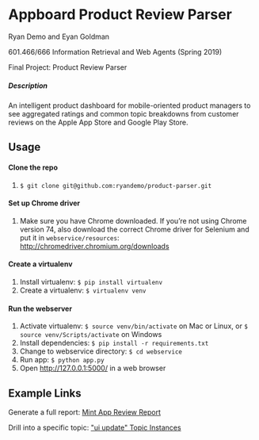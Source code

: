 # Appboard Product Review Parser

Ryan Demo and Eyan Goldman

601.466/666 Information Retrieval and Web Agents (Spring 2019)

Final Project: Product Review Parser

##### Description
An intelligent product dashboard for mobile-oriented product managers to see aggregated ratings and common topic breakdowns from customer reviews on the Apple App Store and Google Play Store.

## Usage

#### Clone the repo
1. `$ git clone git@github.com:ryandemo/product-parser.git`

#### Set up Chrome driver
1. Make sure you have Chrome downloaded. If you’re not using Chrome version 74, also download the correct Chrome driver for Selenium and put it in `webservice/resources`: http://chromedriver.chromium.org/downloads

#### Create a virtualenv
1. Install virtualenv: `$ pip install virtualenv`
2. Create a virtualenv: `$ virtualenv venv`

#### Run the webserver
1. Activate virtualenv: `$ source venv/bin/activate` on Mac or Linux, or `$ source venv/Scripts/activate` on Windows
2. Install dependencies: `$ pip install -r requirements.txt`
3. Change to webservice directory: `$ cd webservice`
4. Run app: `$ python app.py`
5. Open http://127.0.0.1:5000/ in a web browser


## Example Links
Generate a full report: [Mint App Review Report](http://127.0.0.1:5000/report?app-name=Mint&app-store-link=https%3A%2F%2Fitunes.apple.com%2Fus%2Fapp%2Fmint-personal-finance-money%2Fid300238550%3Fmt%3D8&play-store-link=https%3A%2F%2Fplay.google.com%2Fstore%2Fapps%2Fdetails%3Fid%3Dcom.mint%26hl%3Den_US)

Drill into a specific topic: ["ui update" Topic Instances](http://127.0.0.1:5000/reviews?rating=1&topic=ui%20update&app-name=Mint&app-store-link=https%3A%2F%2Fitunes.apple.com%2Fus%2Fapp%2Fmint-personal-finance-money%2Fid300238550%3Fmt%3D8&play-store-link=https%3A%2F%2Fplay.google.com%2Fstore%2Fapps%2Fdetails%3Fid%3Dcom.mint%26hl%3Den_US)